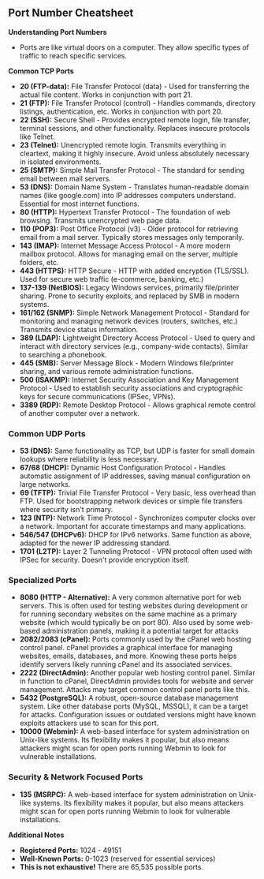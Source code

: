 ## Port Number Cheatsheet

**Understanding Port Numbers**

* Ports are like virtual doors on a computer.  They allow specific types of traffic to reach specific services.

**Common TCP Ports**

* **20 (FTP-data):** File Transfer Protocol (data) - Used for transferring the actual file content. Works in conjunction with port 21.
* **21 (FTP):** File Transfer Protocol (control) - Handles commands, directory listings, authentication, etc. Works in conjunction with port 20.
* **22 (SSH):** Secure Shell - Provides encrypted remote login, file transfer, terminal sessions, and other functionality. Replaces insecure protocols like Telnet.
* **23 (Telnet):** Unencrypted remote login.  Transmits everything in cleartext, making it highly insecure. Avoid unless absolutely necessary in isolated environments.
* **25 (SMTP):** Simple Mail Transfer Protocol - The standard for sending email between mail servers.
* **53 (DNS):** Domain Name System - Translates human-readable domain names (like google.com) into IP addresses computers understand.  Essential for most internet functions.
* **80 (HTTP):** Hypertext Transfer Protocol - The foundation of web browsing. Transmits unencrypted web page data.
* **110 (POP3):** Post Office Protocol (v3) - Older protocol for retrieving email from a mail server. Typically stores messages only temporarily.
* **143 (IMAP):** Internet Message Access Protocol - A more modern mailbox protocol. Allows for managing email on the server, multiple folders, etc.
* **443 (HTTPS):** HTTP Secure - HTTP with added encryption (TLS/SSL). Used for secure web traffic (e-commerce, banking, etc.)
* **137-139 (NetBIOS):** Legacy Windows services, primarily file/printer sharing.  Prone to security exploits, and replaced by SMB in modern systems.
* **161/162 (SNMP):** Simple Network Management Protocol - Standard for monitoring and managing network devices (routers, switches, etc.) Transmits device status information.
* **389 (LDAP):** Lightweight Directory Access Protocol -  Used to query and interact with directory services (e.g., company-wide contacts). Similar to searching a phonebook. 
* **445 (SMB):** Server Message Block -  Modern Windows file/printer sharing, and various remote administration functions. 
* **500 (ISAKMP):** Internet Security Association and Key Management Protocol - Used to establish security associations and cryptographic keys for secure communications (IPSec, VPNs).
* **3389 (RDP):** Remote Desktop Protocol - Allows graphical remote control of another computer over a network.

### Common UDP Ports

* **53 (DNS):** Same functionality as TCP, but UDP is faster for small domain lookups where reliability is less necessary.
* **67/68 (DHCP):** Dynamic Host Configuration Protocol - Handles automatic assignment of IP addresses, saving manual configuration on large networks. 
* **69 (TFTP):** Trivial File Transfer Protocol - Very basic, less overhead than FTP. Used for bootstrapping network devices or simple file transfers where security isn't primary.
* **123 (NTP):** Network Time Protocol - Synchronizes computer clocks over a network. Important for accurate timestamps and many applications.
* **546/547 (DHCPv6):**  DHCP for IPv6 networks.  Same function as above, adapted for the newer IP addressing standard.
* **1701 (L2TP):** Layer 2 Tunneling Protocol - VPN protocol often used with IPSec for security.  Doesn't provide encryption itself.

### Specialized Ports
* **8080 (HTTP - Alternative):** A very common alternative port for web servers. This is often used for testing websites during development or for running secondary websites on the same machine as a primary website (which would typically be on port 80).  Also used by some web-based administration panels, making it a potential target for attacks
* **2082/2083 (cPanel):** Ports commonly used by the cPanel web hosting control panel. cPanel provides a graphical interface for managing websites, emails, databases, and more. Knowing these ports helps identify servers likely running cPanel and its associated services.
* **2222 (DirectAdmin):** Another popular web hosting control panel. Similar in function to cPanel, DirectAdmin provides tools for website and server management.  Attacks may target common control panel ports like this.
* **5432 (PostgreSQL):** A robust, open-source database management system.  Like other database ports (MySQL, MSSQL), it can be a target for attacks. Configuration issues or outdated versions might have known exploits attackers use to scan for this port.
* **10000 (Webmin):** A web-based interface for system administration on Unix-like systems. Its flexibility makes it popular, but also means attackers might scan for open ports running Webmin to look for vulnerable installations.

### Security & Network Focused Ports

* **135 (MSRPC):** A web-based interface for system administration on Unix-like systems. Its flexibility makes it popular, but also means attackers might scan for open ports running Webmin to look for vulnerable installations.






**Additional Notes**

* **Registered Ports:** 1024 - 49151 
* **Well-Known Ports:** 0-1023 (reserved for essential services)
* **This is not exhaustive!** There are 65,535 possible ports.


